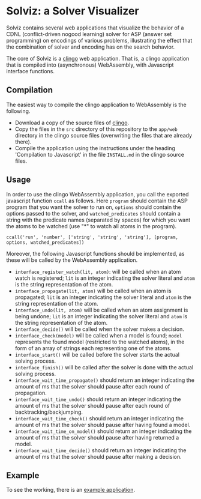# Solviz: a Solver Visualizer

Solviz contains several web applications that visualize the behavior of a CDNL (conflict-driven nogood learning) solver for ASP (answer set programming) on encodings of various problems, illustrating the effect that the combination of solver and encoding has on the search behavior.

The core of Solviz is a [clingo](https://github.com/potassco/clingo) web application. That is, a clingo application that is compiled into (asynchronous) WebAssembly, with Javascript interface functions.

## Compilation

The easiest way to compile the clingo application to WebAssembly is the following.
- Download a copy of the source files of [clingo](https://github.com/potassco/clingo).
- Copy the files in the `src` directory of this repository to the `app/web` directory in the clingo source files (overwriting the files that are already there).
- Compile the application using the instructions under the heading 'Compilation to Javascript' in the file `INSTALL.md` in the clingo source files.

## Usage

In order to use the clingo WebAssembly application, you call the exported javascript function `ccall` as follows. Here `program` should contain the ASP program that you want the solver to run on, `options` should contain the options passed to the solver, and `watched_predicates` should contain a string with the predicate names (separated by spaces) for which you want the atoms to be watched (use "*" to watch all atoms in the program).

```
ccall('run', 'number', ['string', 'string', 'string'], [program, options, watched_predicates])
```

Moreover, the following Javascript functions should be implemented, as these will be called by the WebAssembly application.
- `interface_register_watch(lit, atom)`: will be called when an atom watch is registered; `lit` is an integer indicating the solver literal and `atom` is the string representation of the atom.
- `interface_propagate(lit, atom)` will be called when an atom is propagated; `lit` is an integer indicating the solver literal and `atom` is the string representation of the atom.
- `interface_undo(lit, atom)` will be called when an atom assignment is being undone; `lit` is an integer indicating the solver literal and `atom` is the string representation of the atom.
- `interface_decide()` will be called when the solver makes a decision.
- `interface_check(model)` will be called when a model is found; `model` represents the found model (restricted to the watched atoms), in the form of an array of strings each representing one of the atoms.
- `interface_start()` will be called before the solver starts the actual solving process.
- `interface_finish()` will be called after the solver is done with the actual solving process.
- `interface_wait_time_propagate()` should return an integer indicating the amount of ms that the solver should pause after each round of propagation.
- `interface_wait_time_undo()` should return an integer indicating the amount of ms that the solver should pause after each round of backtracking/backjumping.
- `interface_wait_time_check()` should return an integer indicating the amount of ms that the solver should pause after having found a model.
- `interface_wait_time_on_model()` should return an integer indicating the amount of ms that the solver should pause after having returned a model.
- `interface_wait_time_decide()` should return an integer indicating the amount of ms that the solver should pause after making a decision.

## Example

To see the working, there is an [example application](https://github.com/rdehaan/solviz-example/).

